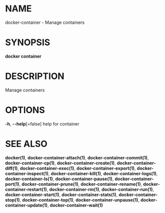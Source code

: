 # NAME

docker-container - Manage containers

# SYNOPSIS

**docker container**

# DESCRIPTION

Manage containers

# OPTIONS

**-h**, **--help**\[=false\] help for container

# SEE ALSO

**docker(1)**, **docker-container-attach(1)**, **docker-container-commit(1)**, **docker-container-cp(1)**, **docker-container-create(1)**, **docker-container-diff(1)**, **docker-container-exec(1)**, **docker-container-export(1)**, **docker-container-inspect(1)**, **docker-container-kill(1)**, **docker-container-logs(1)**, **docker-container-ls(1)**, **docker-container-pause(1)**, **docker-container-port(1)**, **docker-container-prune(1)**, **docker-container-rename(1)**, **docker-container-restart(1)**, **docker-container-rm(1)**, **docker-container-run(1)**, **docker-container-start(1)**, **docker-container-stats(1)**, **docker-container-stop(1)**, **docker-container-top(1)**, **docker-container-unpause(1)**, **docker-container-update(1)**, **docker-container-wait(1)**
